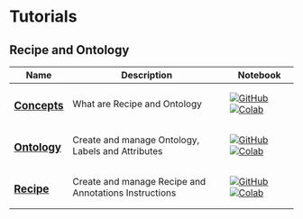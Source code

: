 # Tutorials

## Recipe and Ontology
| Name | Description | Notebook |
| --- | --- | --- |
| <h3>[Concepts](recipe_and_ontology/concepts/chapter.md)</h3> | What are Recipe and Ontology | [![GitHub](https://badgen.net/badge/icon/github?icon=github&label)](https://github.com/dataloop-ai/dtlpy-documentation/blob/main/tutorials/recipe_and_ontology/concepts/chapter.ipynb) [![Colab](https://colab.research.google.com/assets/colab-badge.svg)](https://colab.research.google.com/github/dataloop-ai/dtlpy-documentation/blob/main/tutorials/recipe_and_ontology/concepts/chapter.ipynb) |
| <h3>[Ontology](recipe_and_ontology/ontology/chapter.md)</h3> | Create and manage Ontology, Labels and Attributes | [![GitHub](https://badgen.net/badge/icon/github?icon=github&label)](https://github.com/dataloop-ai/dtlpy-documentation/blob/main/tutorials/recipe_and_ontology/ontology/chapter.ipynb) [![Colab](https://colab.research.google.com/assets/colab-badge.svg)](https://colab.research.google.com/github/dataloop-ai/dtlpy-documentation/blob/main/tutorials/recipe_and_ontology/ontology/chapter.ipynb) |
| <h3>[Recipe](recipe_and_ontology/recipe/chapter.md)</h3> | Create and manage Recipe and Annotations Instructions | [![GitHub](https://badgen.net/badge/icon/github?icon=github&label)](https://github.com/dataloop-ai/dtlpy-documentation/blob/main/tutorials/recipe_and_ontology/recipe/chapter.ipynb) [![Colab](https://colab.research.google.com/assets/colab-badge.svg)](https://colab.research.google.com/github/dataloop-ai/dtlpy-documentation/blob/main/tutorials/recipe_and_ontology/recipe/chapter.ipynb) |